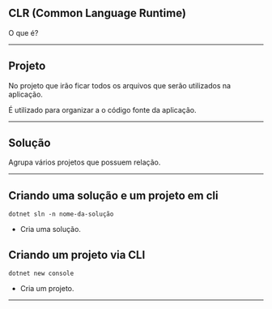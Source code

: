 ## CLR (Common Language Runtime)

O que é?

---
## Projeto

No projeto que irão ficar todos os arquivos que serão utilizados na aplicação. 

É utilizado para organizar a o código fonte da aplicação. 

---
## Solução

Agrupa vários projetos que possuem relação.

---
## Criando uma solução e um projeto em cli

``dotnet sln -n nome-da-solução``
- Cria uma solução.

## Criando um projeto via CLI

``dotnet new console``
- Cria um projeto. 

---
